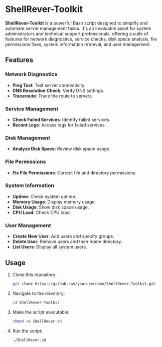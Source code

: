 
# ShellRever-Toolkit

**ShellRever-Toolkit** is a powerful Bash script designed to simplify and automate server management tasks. It's an invaluable asset for system administrators and technical support professionals, offering a suite of features for network diagnostics, service checks, disk space analysis, file permissions fixes, system information retrieval, and user management.

## Features

### Network Diagnostics
- **Ping Test**: Test server connectivity.
- **DNS Resolution Check**: Verify DNS settings.
- **Traceroute**: Trace the route to servers.

### Service Management
- **Check Failed Services**: Identify failed services.
- **Recent Logs**: Access logs for failed services.

### Disk Management
- **Analyze Disk Space**: Review disk space usage.

### File Permissions
- **Fix File Permissions**: Correct file and directory permissions.

### System Information
- **Uptime**: Check system uptime.
- **Memory Usage**: Display memory usage.
- **Disk Usage**: Show disk space usage.
- **CPU Load**: Check CPU load.

### User Management
- **Create New User**: Add users and specify groups.
- **Delete User**: Remove users and their home directory.
- **List Users**: Display all system users.

## Usage
1. Clone this repository:
   ```bash
   git clone https://github.com/yourusername/ShellRever-Toolkit.git
   ```
2. Navigate to the directory:
   ```bash
   cd ShellRever-Toolkit
   ```
3. Make the script executable:
   ```bash
   chmod +x ShellRever.sh
   ```
4. Run the script:
   ```bash
   ./ShellRever.sh
   ```

